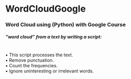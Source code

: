 # WordCloudGoogle
<h3>Word Cloud using (Python) with Google Course</h3>
<h5>“word cloud” from a text by writing a script:</h5>
<p>
<br>• This script processes the text.
<br>• Remove punctuation.
<br>• Count the frequencies.
<br>• Ignore uninteresting or irrelevant words.
  </p>
